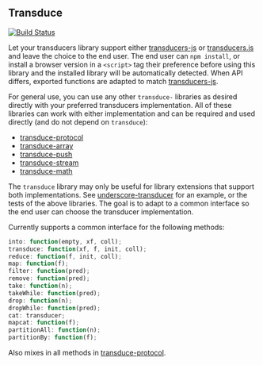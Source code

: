 ## Transduce
[![Build Status](https://secure.travis-ci.org/transduce/transduce.svg)](http://travis-ci.org/transduce/transduce)

Let your transducers library support either [transducers-js][1] or [transducers.js][2] and leave the choice to the end user. The end user can `npm install`, or install a browser version in a `<script>` tag their preference before using this library and the  installed library will be automatically detected.  When API differs, exported functions are adapted to match [transducers-js][1].

For general use, you can use any other `transduce-` libraries as desired directly with your preferred transducers implementation. All of these libraries can work with either implementation and can be required and used directly (and do not depend on `transduce`):

- [transduce-protocol][3]
- [transduce-array][4]
- [transduce-push][5]
- [transduce-stream][6]
- [transduce-math][7]

The `transduce` library may only be useful for library extensions that support both implementations. See [underscore-transducer][8] for an example, or the tests of the above libraries. The goal is to adapt to a common interface so the end user can choose the transducer implementation.

Currently supports a common interface for the following methods:

```javascript
into: function(empty, xf, coll);
transduce: function(xf, f, init, coll);
reduce: function(f, init, coll);
map: function(f);
filter: function(pred);
remove: function(pred);
take: function(n);
takeWhile: function(pred);
drop: function(n);
dropWhile: function(pred);
cat: transducer;
mapcat: function(f);
partitionAll: function(n);
partitionBy: function(f);
```
Also mixes in all methods in [transduce-protocol][3].

[1]: https://github.com/cognitect-labs/transducers-js
[2]: https://github.com/jlongster/transducers.js
[3]: https://github.com/transduce/transduce-protocol
[4]: https://github.com/transduce/transduce-array
[5]: https://github.com/transduce/transduce-push
[6]: https://github.com/transduce/transduce-stream
[7]: https://github.com/transduce/transduce-math
[8]: https://github.com/kevinbeaty/underscore-transducer
